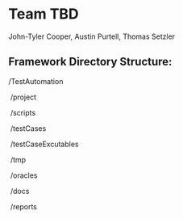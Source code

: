 # Team TBD

John-Tyler Cooper, Austin Purtell, Thomas Setzler

## Framework Directory Structure:

/TestAutomation

​						/project 

​						/scripts

​						/testCases

​						/testCaseExcutables

​                       /tmp

​					  /oracles

​                      /docs

​					  /reports



